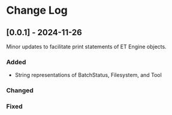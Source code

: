 # Change Log

## [0.0.1] - 2024-11-26

Minor updates to facilitate print statements of ET Engine objects.

### Added

- String representations of BatchStatus, Filesystem, and Tool

### Changed

### Fixed